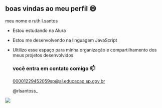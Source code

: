 ## boas vindas ao meu perfil 😄

meu nome e ruth l.santos 

- Estou estudando na Alura
- Estou me desenvolvendo na linguagem JavaScript
- Ultilizo esse espaço para minha organização e compartilhamento dos meus projetos desenvolvidos

  ### você entra em contato comigo 📫

  00001229452059sp@al.educacao.sp.gov.br
  
  @rlsantoss_

![](tps://media1.tenor.com/m/bCfpwMjfAi0AAAAC/cat-typing.gifht)
